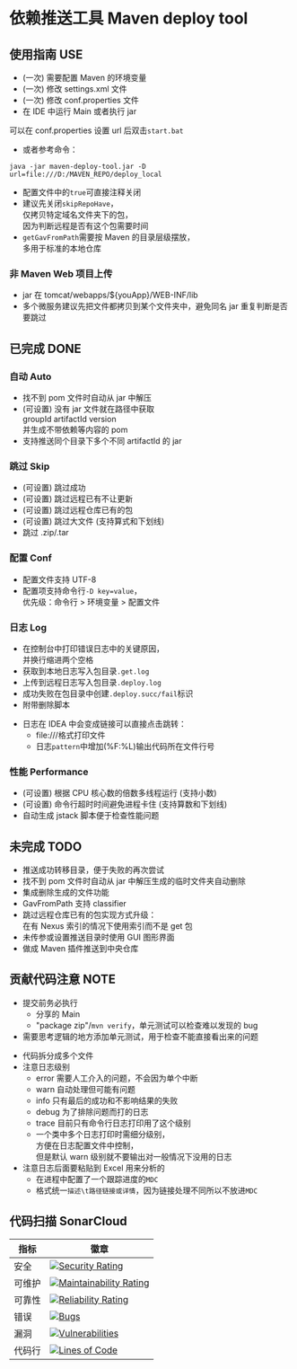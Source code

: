 # 依赖推送工具 Maven deploy tool

## 使用指南 USE

- (一次) 需要配置 Maven 的环境变量
- (一次) 修改 settings.xml 文件
- (一次) 修改 conf.properties 文件
- 在 IDE 中运行 Main 或者执行 jar 

可以在 conf.properties 设置 url 后双击`start.bat`

- 或者参考命令：
```shell
java -jar maven-deploy-tool.jar -D url=file:///D:/MAVEN_REPO/deploy_local
```

- 配置文件中的`true`可直接注释关闭
- 建议先关闭`skipRepoHave`，\
  仅拷贝特定域名文件夹下的包，\
  因为判断远程是否有这个包需要时间
- `getGavFromPath`需要按 Maven 的目录层级摆放，\
  多用于标准的本地仓库


### 非 Maven Web 项目上传

- jar 在 tomcat/webapps/${youApp}/WEB-INF/lib
- 多个微服务建议先把文件都拷贝到某个文件夹中，避免同名 jar 重复判断是否要跳过


## 已完成 DONE

### 自动 Auto
- 找不到 pom 文件时自动从 jar 中解压
- (可设置) 没有 jar 文件就在路径中获取\
  groupId artifactId version\
  并生成不带依赖等内容的 pom
- 支持推送同个目录下多个不同 artifactId 的 jar

### 跳过 Skip
- (可设置) 跳过成功
- (可设置) 跳过远程已有不让更新
- (可设置) 跳过远程仓库已有的包
- (可设置) 跳过大文件 (支持算式和下划线)
- 跳过 .zip/.tar

### 配置 Conf
- 配置文件支持 UTF-8
- 配置项支持命令行`-D key=value`，\
  优先级：命令行 > 环境变量 > 配置文件

### 日志 Log
- 在控制台中打印错误日志中的关键原因，\
  并换行缩进两个空格
- 获取到本地日志写入包目录`.get.log`
- 上传到远程日志写入包目录`.deploy.log`
- 成功失败在包目录中创建`.deploy.succ/fail`标识
- 附带删除脚本
* 日志在 IDEA 中会变成链接可以直接点击跳转：
  * file:///格式打印文件
  * 日志`pattern`中增加(%F:%L)输出代码所在文件行号

### 性能 Performance
* (可设置) 根据 CPU 核心数的倍数多线程运行 (支持小数)
* (可设置) 命令行超时时间避免进程卡住 (支持算数和下划线)
* 自动生成 jstack 脚本便于检查性能问题


## 未完成 TODO

- 推送成功转移目录，便于失败的再次尝试
- 找不到 pom 文件时自动从 jar 中解压生成的临时文件夹自动删除
- 集成删除生成的文件功能
- GavFromPath 支持 classifier
- 跳过远程仓库已有的包实现方式升级：\
  在有 Nexus 索引的情况下使用索引而不是 get 包
- 未传参或设置推送目录时使用 GUI 图形界面
- 做成 Maven 插件推送到中央仓库


## 贡献代码注意 NOTE

- 提交前务必执行
  - 分享的 Main
  - "package zip"/`mvn verify`，单元测试可以检查难以发现的 bug
- 需要思考逻辑的地方添加单元测试，用于检查不能直接看出来的问题

* 代码拆分成多个文件
* 注意日志级别
  * error 需要人工介入的问题，不会因为单个中断
  * warn  自动处理但可能有问题
  * info  只有最后的成功和不影响结果的失败
  * debug 为了排除问题而打的日志
  * trace 目前只有命令行日志打印用了这个级别
  * 一个类中多个日志打印时需细分级别，\
    方便在日志配置文件中控制，\
    但是默认 warn 级别就不要输出对一般情况下没用的日志
* 注意日志后面要粘贴到 Excel 用来分析的
  * 在进程中配置了一个跟踪进度的`MDC`
  * 格式统一`描述\t路径链接或详情`，因为链接处理不同所以不放进`MDC`


## 代码扫描 SonarCloud

指标  | 徽章
---   | ---
安全  | [![Security Rating](https://sonarcloud.io/api/project_badges/measure?project=LinWanCen_maven-deploy-tool&metric=security_rating)](https://sonarcloud.io/dashboard?id=LinWanCen_maven-deploy-tool)
可维护| [![Maintainability Rating](https://sonarcloud.io/api/project_badges/measure?project=LinWanCen_maven-deploy-tool&metric=sqale_rating)](https://sonarcloud.io/dashboard?id=LinWanCen_maven-deploy-tool)
可靠性| [![Reliability Rating](https://sonarcloud.io/api/project_badges/measure?project=LinWanCen_maven-deploy-tool&metric=reliability_rating)](https://sonarcloud.io/dashboard?id=LinWanCen_maven-deploy-tool)
错误  | [![Bugs](https://sonarcloud.io/api/project_badges/measure?project=LinWanCen_maven-deploy-tool&metric=bugs)](https://sonarcloud.io/dashboard?id=LinWanCen_maven-deploy-tool)
漏洞  | [![Vulnerabilities](https://sonarcloud.io/api/project_badges/measure?project=LinWanCen_maven-deploy-tool&metric=vulnerabilities)](https://sonarcloud.io/dashboard?id=LinWanCen_maven-deploy-tool)
代码行| [![Lines of Code](https://sonarcloud.io/api/project_badges/measure?project=LinWanCen_maven-deploy-tool&metric=ncloc)](https://sonarcloud.io/dashboard?id=LinWanCen_maven-deploy-tool)

